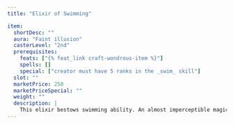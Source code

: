 ```yaml
---
title: "Elixir of Swimming"

item:
  shortDesc: ""
  aura: "Faint illusion"
  casterLevel: "2nd"
  prerequisites:
    feats: ["{% feat_link craft-wondrous-item %}"]
    spells: []
    special: ["creator must have 5 ranks in the _swim_ skill"]
  slot: ""
  marketPrice: 250
  marketPriceSpecial: ""
  weight: ""
  description: |
    This elixir bestows swimming ability. An almost imperceptible magic sheath surrounds the drinker, allowing him to glide through the water easily (+10 competence bonus on _swim_ checks for 1 hour).
---
```

